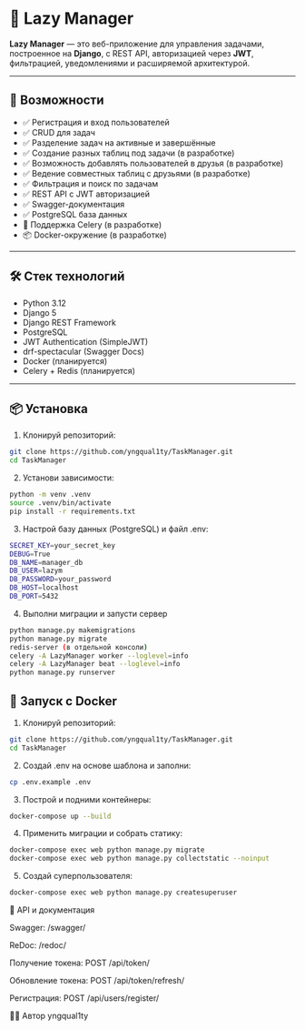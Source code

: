 # 🐌 Lazy Manager

**Lazy Manager** — это веб-приложение для управления задачами, построенное на **Django**, с REST API, авторизацией через **JWT**, фильтрацией, уведомлениями и расширяемой архитектурой.

---


## 🚀 Возможности

- ✅ Регистрация и вход пользователей
- ✅ CRUD для задач
- ✅ Разделение задач на активные и завершённые
- ✅ Создание разных таблиц под задачи (в разработке)
- ✅ Возможность добавлять пользователей в друзья (в разработке)
- ✅ Ведение совместных таблиц с друзьями (в разработке)
- ✅ Фильтрация и поиск по задачам
- ✅ REST API с JWT авторизацией
- ✅ Swagger-документация
- ✅ PostgreSQL база данных
- 🔄 Поддержка Celery (в разработке)
- 📦 Docker-окружение (в разработке)

---

## 🛠️ Стек технологий

- Python 3.12
- Django 5
- Django REST Framework
- PostgreSQL
- JWT Authentication (SimpleJWT)
- drf-spectacular (Swagger Docs)
- Docker (планируется)
- Celery + Redis (планируется)

---

## 📦 Установка

1. Клонируй репозиторий:

``` bash
git clone https://github.com/yngqual1ty/TaskManager.git
cd TaskManager
```

2. Установи зависимости:

```bash
python -m venv .venv
source .venv/bin/activate
pip install -r requirements.txt
```
3. Настрой базу данных (PostgreSQL) и файл .env:
``` bash
SECRET_KEY=your_secret_key
DEBUG=True
DB_NAME=manager_db
DB_USER=lazym
DB_PASSWORD=your_password
DB_HOST=localhost
DB_PORT=5432
```
4. Выполни миграции и запусти сервер
``` bash
python manage.py makemigrations
python manage.py migrate
redis-server (в отдельной консоли)
celery -A LazyManager worker --loglevel=info
celery -A LazyManager beat --loglevel=info
python manage.py runserver
```

## 🐳 Запуск с Docker

1. Клонируй репозиторий:
```bash
git clone https://github.com/yngqual1ty/TaskManager.git
cd TaskManager
```
2. Создай .env на основе шаблона и заполни:
```bash
cp .env.example .env
```

3. Построй и подними контейнеры:
```bash
docker-compose up --build
```

4. Применить миграции и собрать статику:
```bash
docker-compose exec web python manage.py migrate
docker-compose exec web python manage.py collectstatic --noinput
```
5. Создай суперпользователя:
```bash
docker-compose exec web python manage.py createsuperuser
```

🔑 API и документация

Swagger: /swagger/

ReDoc: /redoc/

Получение токена: POST /api/token/

Обновление токена: POST /api/token/refresh/

Регистрация: POST /api/users/register/


👨‍💻 Автор
yngqual1ty
